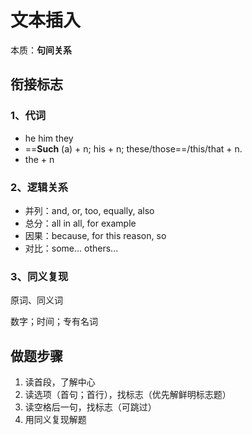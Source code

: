 # 文本插入

本质：**句间关系** 

## 衔接标志

### 1、代词

* he	him	they
* ==**Such** (a) + n; his + n; these/those==/this/that + n.
* the + n

### 2、逻辑关系

* 并列：and, or, too, equally, also
* 总分：all in all, for example
* 因果：because, for this reason, so
* 对比：some... others...

### 3、同义复现

原词、同义词

数字；时间；专有名词

## 做题步骤

1. 读首段，了解中心
2. 读选项（首句；首行），找标志（优先解鲜明标志题）
3. 读空格后一句，找标志（可跳过）
4. 用同义复现解题